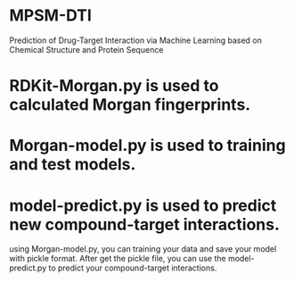 # MPSM-DTI
Prediction of Drug-Target Interaction via Machine Learning based on Chemical Structure and Protein Sequence
# RDKit-Morgan.py is used to calculated Morgan fingerprints.
# Morgan-model.py is used to training and test models.
#  model-predict.py is used to predict new compound-target interactions.
using Morgan-model.py, you can training your data and save your model with pickle format.
After get the pickle file, you can use the model-predict.py to predict your compound-target interactions.
